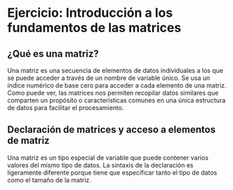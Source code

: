 # **Ejercicio: Introducción a los fundamentos de las matrices**
## **¿Qué es una matriz?**

Una matriz es una secuencia de elementos de datos individuales a los que se puede acceder a través de un nombre de variable único. Se usa un índice numérico de base cero para acceder a cada elemento de una matriz. Como puede ver, las matrices nos permiten recopilar datos similares que comparten un propósito o características comunes en una única estructura de datos para facilitar el procesamiento.

## **Declaración de matrices y acceso a elementos de matriz**

Una matriz es un tipo especial de variable que puede contener varios valores del mismo tipo de datos. La sintaxis de la declaración es ligeramente diferente porque tiene que especificar tanto el tipo de datos como el tamaño de la matriz.